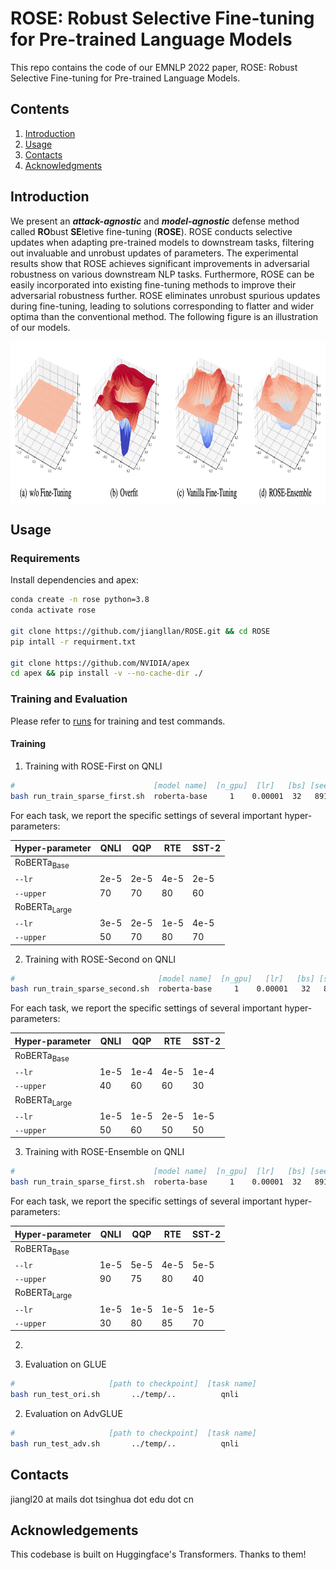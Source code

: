 # ROSE: Robust Selective Fine-tuning for Pre-trained Language Models

This repo contains the code of our EMNLP 2022 paper, ROSE: Robust Selective Fine-tuning for Pre-trained Language Models.

## Contents

1. [Introduction](#introduction)
2. [Usage](#usage)
3. [Contacts](#contacts)
4. [Acknowledgments](#acknowledgments)

## Introduction

We present an ***attack-agnostic*** and ***model-agnostic*** defense method called **RO**bust **SE**letive fine-tuning (**ROSE**).
ROSE conducts selective updates when adapting pre-trained models to downstream tasks, filtering out invaluable and unrobust updates of parameters.
The experimental results show that ROSE achieves significant improvements in adversarial robustness on various downstream NLP tasks.
Furthermore, ROSE can be easily incorporated into existing fine-tuning methods to improve their adversarial robustness further.
ROSE eliminates unrobust spurious updates during fine-tuning, leading to solutions corresponding to flatter and wider optima than the conventional method. The following figure is an illustration of our models.

<p align="center"> <img src='docs/rose.png' align="center" height="260px"> </p>

## Usage

### Requirements

Install dependencies and apex:

```bash
conda create -n rose python=3.8
conda activate rose

git clone https://github.com/jiangllan/ROSE.git && cd ROSE
pip intall -r requirment.txt

git clone https://github.com/NVIDIA/apex
cd apex && pip install -v --no-cache-dir ./
```

### Training and Evaluation

Please refer to [runs](https://github.com/jiangllan/ROSE/tree/main/runs) for training and test commands.

#### Training

1. Training with ROSE-First on QNLI
```bash
#                               [model name]  [n_gpu]  [lr]   [bs] [seed] [upper_thd]  [lower_thd]  [dropout]  [task name]  
bash run_train_sparse_first.sh  roberta-base     1    0.00001  32   8910       60           0          0.1        qnli
```

For each task, we report the specific settings of several important hyper-parameters:

| Hyper-parameter        | QNLI | QQP  | RTE  | SST-2 |
| ---------------------- | ---- | ---- | ---- | ----- |
| RoBERTa$_\text{Base}$  |      |      |      |       |
| `--lr`                 | 2e-5 | 2e-5 | 4e-5 | 2e-5  |
| `--upper`              | 70   | 70   | 80   | 60    |
| RoBERTa$_\text{Large}$ |      |      |      |       |
| `--lr`                 | 3e-5 | 2e-5 | 1e-5 | 4e-5  |
| `--upper`              | 50   | 70   | 80   | 70    |

2. Training with ROSE-Second on QNLI

```bash
#                                [model name]  [n_gpu]   [lr]   [bs] [seed] [upper_thd] [lower_thd]  [task name]  
bash run_train_sparse_second.sh  roberta-base     1    0.00001   32   8910       60          0          qnli
```

For each task, we report the specific settings of several important hyper-parameters:

| Hyper-parameter        | QNLI | QQP  | RTE  | SST-2 |
| ---------------------- | ---- | ---- | ---- | ----- |
| RoBERTa$_\text{Base}$  |      |      |      |       |
| `--lr`                 | 1e-5 | 1e-4 | 4e-5 | 1e-4  |
| `--upper`              | 40   | 60   | 60   | 30    |
| RoBERTa$_\text{Large}$ |      |      |      |       |
| `--lr`                 | 1e-5 | 1e-5 | 2e-5 | 1e-5  |
| `--upper`              | 50   | 60   | 50   | 50    |

3. Training with ROSE-Ensemble on QNLI

```bash
#                               [model name]  [n_gpu]  [lr]   [bs] [seed] [upper_thd]  [lower_thd]  [dropout]  [task name]  [gamma]
bash run_train_sparse_first.sh  roberta-base     1    0.00001  32   8910       60           0          0.1        qnli        0.5
```

For each task, we report the specific settings of several important hyper-parameters:

| Hyper-parameter        | QNLI | QQP  | RTE  | SST-2 |
| ---------------------- | ---- | ---- | ---- | ----- |
| RoBERTa$_\text{Base}$  |      |      |      |       |
| `--lr`                 | 1e-5 | 5e-5 | 4e-5 | 5e-5  |
| `--upper`              | 90   | 75   | 80   | 40    |
| RoBERTa$_\text{Large}$ |      |      |      |       |
| `--lr`                 | 1e-5 | 1e-5 | 1e-5 | 1e-5  |
| `--upper`              | 30   | 80   | 85   | 70    |

2. 

1. Evaluation on GLUE

```bash
#                     [path to checkpoint]  [task name]
bash run_test_ori.sh       ../temp/..          qnli
```

2. Evaluation  on AdvGLUE

```bash
#                     [path to checkpoint]  [task name]
bash run_test_adv.sh       ../temp/..          qnli
```

## Contacts

jiangl20 at mails dot tsinghua dot edu dot cn

## Acknowledgements

This codebase is built on Huggingface's Transformers. Thanks to them!
